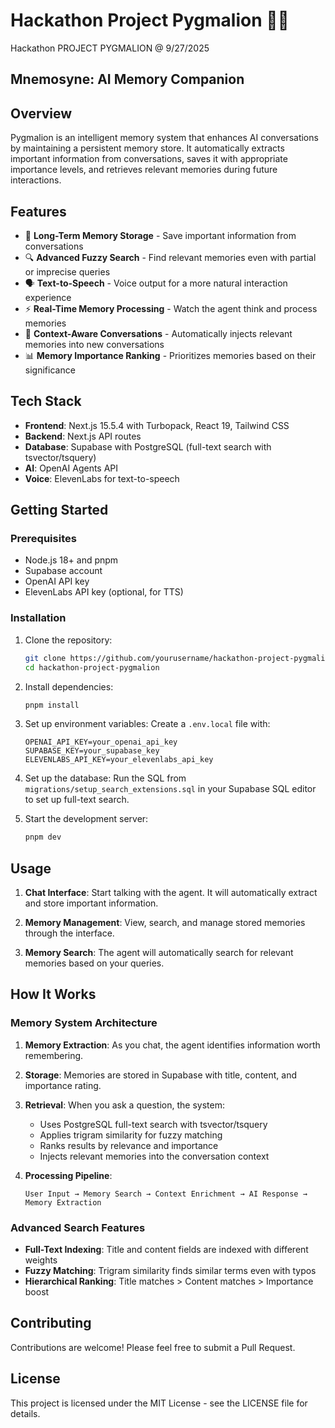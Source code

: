 # Hackathon Project Pygmalion 🧑‍💻

Hackathon PROJECT PYGMALION @ 9/27/2025

## Mnemosyne: AI Memory Companion

## Overview

Pygmalion is an intelligent memory system that enhances AI conversations by maintaining a persistent memory store. It automatically extracts important information from conversations, saves it with appropriate importance levels, and retrieves relevant memories during future interactions.

## Features

- 🧠 **Long-Term Memory Storage** - Save important information from conversations
- 🔍 **Advanced Fuzzy Search** - Find relevant memories even with partial or imprecise queries
- 🗣️ **Text-to-Speech** - Voice output for a more natural interaction experience
- ⚡ **Real-Time Memory Processing** - Watch the agent think and process memories
- 🔄 **Context-Aware Conversations** - Automatically injects relevant memories into new conversations
- 📊 **Memory Importance Ranking** - Prioritizes memories based on their significance

## Tech Stack

- **Frontend**: Next.js 15.5.4 with Turbopack, React 19, Tailwind CSS
- **Backend**: Next.js API routes
- **Database**: Supabase with PostgreSQL (full-text search with tsvector/tsquery)
- **AI**: OpenAI Agents API
- **Voice**: ElevenLabs for text-to-speech

## Getting Started

### Prerequisites

- Node.js 18+ and pnpm
- Supabase account
- OpenAI API key
- ElevenLabs API key (optional, for TTS)

### Installation

1. Clone the repository:
   ```bash
   git clone https://github.com/yourusername/hackathon-project-pygmalion.git
   cd hackathon-project-pygmalion
   ```

2. Install dependencies:
   ```bash
   pnpm install
   ```

3. Set up environment variables:
   Create a `.env.local` file with:
   ```
   OPENAI_API_KEY=your_openai_api_key
   SUPABASE_KEY=your_supabase_key
   ELEVENLABS_API_KEY=your_elevenlabs_api_key
   ```

4. Set up the database:
   Run the SQL from `migrations/setup_search_extensions.sql` in your Supabase SQL editor to set up full-text search.

5. Start the development server:
   ```bash
   pnpm dev
   ```

## Usage

1. **Chat Interface**: Start talking with the agent. It will automatically extract and store important information.

2. **Memory Management**: View, search, and manage stored memories through the interface.

3. **Memory Search**: The agent will automatically search for relevant memories based on your queries.

## How It Works

### Memory System Architecture

1. **Memory Extraction**: As you chat, the agent identifies information worth remembering.

2. **Storage**: Memories are stored in Supabase with title, content, and importance rating.

3. **Retrieval**: When you ask a question, the system:
   - Uses PostgreSQL full-text search with tsvector/tsquery
   - Applies trigram similarity for fuzzy matching
   - Ranks results by relevance and importance
   - Injects relevant memories into the conversation context

4. **Processing Pipeline**:
   ```
   User Input → Memory Search → Context Enrichment → AI Response → Memory Extraction
   ```

### Advanced Search Features

- **Full-Text Indexing**: Title and content fields are indexed with different weights
- **Fuzzy Matching**: Trigram similarity finds similar terms even with typos
- **Hierarchical Ranking**: Title matches > Content matches > Importance boost

## Contributing

Contributions are welcome! Please feel free to submit a Pull Request.

## License

This project is licensed under the MIT License - see the LICENSE file for details.
